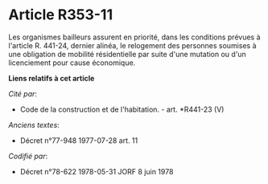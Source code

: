 # Article R353-11

Les organismes bailleurs assurent en priorité, dans les conditions prévues à l'article R. 441-24, dernier alinéa, le
relogement des personnes soumises à une obligation de mobilité résidentielle par suite d'une mutation ou d'un licenciement
pour cause économique.

**Liens relatifs à cet article**

_Cité par_:

  - Code de la construction et de l'habitation. - art. *R441-23 (V)

_Anciens textes_:

  - Décret n°77-948 1977-07-28 art. 11

_Codifié par_:

  - Décret n°78-622 1978-05-31 JORF 8 juin 1978
